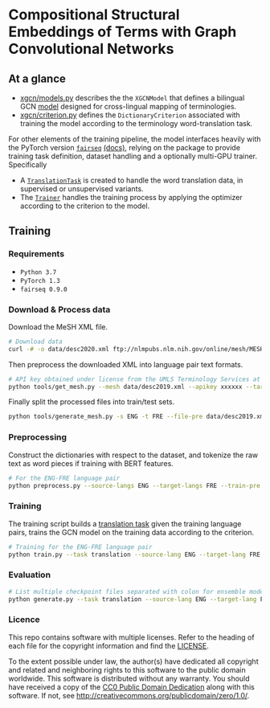 Compositional Structural Embeddings of Terms with Graph Convolutional Networks
====

## At a glance

  - [xgcn/models.py](xgcn/models.py) describes the the `XGCNModel` that defines a bilingual GCN [model](https://fairseq.readthedocs.io/en/latest/models.html) designed for cross-lingual mapping of terminologies.
  - [xgcn/criterion.py](xgcn/criterion.py) defines the `DictionaryCriterion` associated with training the model according to the terminology word-translation task.

For other elements of the training pipeline, the model interfaces heavily with the PyTorch version [`fairseq`](https://fairseq.readthedocs.io/en/latest/) [(docs)](https://fairseq.readthedocs.io/en/latest/), relying on the package to provide training task definition, dataset handling and a optionally multi-GPU trainer. Specifically

  - A [`TranslationTask`](https://fairseq.readthedocs.io/en/latest/tasks.html#translation) is created to handle the word translation data, in supervised or unsupervised variants.
  - The [`Trainer`](`https://github.com/pytorch/fairseq/blob/v0.6.2/fairseq/trainer.py`) handles the training process by applying the optimizer according to the criterion to the model.

## Training

### Requirements

  - `Python 3.7`
  - `PyTorch 1.3`
  - `fairseq 0.9.0`

### Download & Process data

Download the MeSH XML file.

```bash
# Download data
curl -# -o data/desc2020.xml ftp://nlmpubs.nlm.nih.gov/online/mesh/MESH_FILES/xmlmesh/desc2020.xml
```

Then preprocess the downloaded XML into language pair text formats.

```bash
# API key obtained under license from the UMLS Terminology Services at https://uts.nlm.nih.gov/license.html
python tools/get_mesh.py --mesh data/desc2019.xml --apikey xxxxxx --target-langs FRE
```

Finally split the processed files into train/test sets.

```bash
python tools/generate_mesh.py -s ENG -t FRE --file-pre data/desc2019.xml --dest-dir data/
```

### Preprocessing

Construct the dictionaries with respect to the dataset, and tokenize the raw text as word pieces if training with BERT features.

```bash
# For the ENG-FRE language pair
python preprocess.py --source-langs ENG --target-langs FRE --train-pre data/train --test-pre data/test --align-suffix edge --dest-dir data/
```

### Training

The training script builds a [translation task](https://fairseq.readthedocs.io/en/latest/tasks.html#translation) given the training language pairs, trains the GCN model on the training data according to the criterion.

```bash
# Training for the ENG-FRE language pair
python train.py --task translation --source-lang ENG --target-lang FRE --train-subset train --valid-subset test --dataset-impl cached --load-alignments --arch xgcn --optimizer adam --lr 1 --sentence-avg --num-workers=0 --distributed-world-size 1 --criterion dictionary --save-dir checkpoints/ --skip-invalid-size-inputs-valid-test --log-format tqdm data/
```

### Evaluation

```bash
# List multiple checkpoint files separated with colon for ensemble models
python generate.py --task translation --source-lang ENG --target-lang FRE --gen-subset test --dataset-impl cached --path checkpoints/ENG-FRE/checkpoint_best.pt --load-alignments --k 1 10 --num-workers 0 --log-format tqdm -o output/xgcn.ENG-FRE.out data
```

### Licence

This repo contains software with multiple licenses. Refer to the heading of each file for the copyright information and find the [LICENSE](LICENSE).

To the extent possible under law, the author(s) have dedicated all copyright and related and neighboring rights to this software to the public domain worldwide. This software is distributed without any warranty. You should have received a copy of the [CC0 Public Domain Dedication](LICENSE) along with this software. If not, see <http://creativecommons.org/publicdomain/zero/1.0/>.
